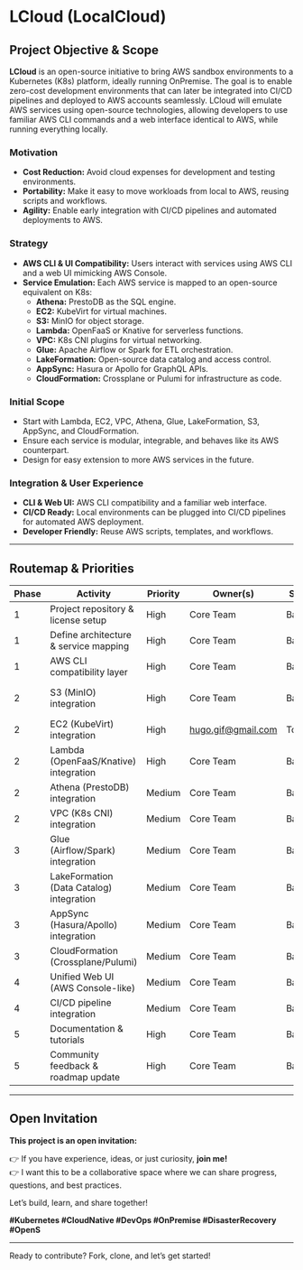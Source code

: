 # LCloud (LocalCloud)

## Project Objective & Scope

**LCloud** is an open-source initiative to bring AWS sandbox environments to a Kubernetes (K8s) platform, ideally running OnPremise. The goal is to enable zero-cost development environments that can later be integrated into CI/CD pipelines and deployed to AWS accounts seamlessly. LCloud will emulate AWS services using open-source technologies, allowing developers to use familiar AWS CLI commands and a web interface identical to AWS, while running everything locally.

### Motivation

- **Cost Reduction:** Avoid cloud expenses for development and testing environments.
- **Portability:** Make it easy to move workloads from local to AWS, reusing scripts and workflows.
- **Agility:** Enable early integration with CI/CD pipelines and automated deployments to AWS.

### Strategy

- **AWS CLI & UI Compatibility:** Users interact with services using AWS CLI and a web UI mimicking AWS Console.
- **Service Emulation:** Each AWS service is mapped to an open-source equivalent on K8s:
  - **Athena:** PrestoDB as the SQL engine.
  - **EC2:** KubeVirt for virtual machines.
  - **S3:** MinIO for object storage.
  - **Lambda:** OpenFaaS or Knative for serverless functions.
  - **VPC:** K8s CNI plugins for virtual networking.
  - **Glue:** Apache Airflow or Spark for ETL orchestration.
  - **LakeFormation:** Open-source data catalog and access control.
  - **AppSync:** Hasura or Apollo for GraphQL APIs.
  - **CloudFormation:** Crossplane or Pulumi for infrastructure as code.

### Initial Scope

- Start with Lambda, EC2, VPC, Athena, Glue, LakeFormation, S3, AppSync, and CloudFormation.
- Ensure each service is modular, integrable, and behaves like its AWS counterpart.
- Design for easy extension to more AWS services in the future.

### Integration & User Experience

- **CLI & Web UI:** AWS CLI compatibility and a familiar web interface.
- **CI/CD Ready:** Local environments can be plugged into CI/CD pipelines for automated AWS deployment.
- **Developer Friendly:** Reuse AWS scripts, templates, and workflows.

---

## Routemap & Priorities


| Phase | Activity                                      | Priority | Owner(s)                | Status   | Notes                                  |
|-------|-----------------------------------------------|----------|-------------------------|----------|----------------------------------------|
| 1     | Project repository & license setup            | High     | Core Team               | Backlog  | Choose MIT/Apache 2.0 license          |
| 1     | Define architecture & service mapping         | High     | Core Team               | Backlog  | Draw diagrams, select open-source tech |
| 1     | AWS CLI compatibility layer                   | High     | Core Team               | Backlog  | Parse/translate AWS CLI commands       |
| 2     | S3 (MinIO) integration                       | High     | Core Team               | Backlog  | REST API, bucket/object operations     |
| 2     | EC2 (KubeVirt) integration                   | High     | hugo.gif@gmail.com      | To Do    | VM lifecycle, networking               |
| 2     | Lambda (OpenFaaS/Knative) integration        | High     | Core Team               | Backlog  | Function deployment/execution          |
| 2     | Athena (PrestoDB) integration                | Medium   | Core Team               | Backlog  | Query interface, data sources          |
| 2     | VPC (K8s CNI) integration                    | Medium   | Core Team               | Backlog  | Network isolation, subnets             |
| 3     | Glue (Airflow/Spark) integration             | Medium   | Core Team               | Backlog  | ETL jobs, scheduling                   |
| 3     | LakeFormation (Data Catalog) integration     | Medium   | Core Team               | Backlog  | Permissions, metadata                  |
| 3     | AppSync (Hasura/Apollo) integration          | Medium   | Core Team               | Backlog  | GraphQL endpoints                      |
| 3     | CloudFormation (Crossplane/Pulumi)           | Medium   | Core Team               | Backlog  | IaC templates, resource provisioning   |
| 4     | Unified Web UI (AWS Console-like)            | Medium   | Core Team               | Backlog  | React/Vue/Angular                      |
| 4     | CI/CD pipeline integration                   | Medium   | Core Team               | Backlog  | GitHub Actions, GitLab CI, etc.        |
| 5     | Documentation & tutorials                    | High     | Core Team               | Backlog  | README, examples, guides               |
| 5     | Community feedback & roadmap update          | High     | Core Team               | Backlog  | Issues, discussions, PRs               |

---

## Open Invitation

**This project is an open invitation:**

👉 If you have experience, ideas, or just curiosity, **join me!**  
👉 I want this to be a collaborative space where we can share progress, questions, and best practices.

Let’s build, learn, and share together!

**#Kubernetes #CloudNative #DevOps #OnPremise #DisasterRecovery #OpenS**

---

Ready to contribute? Fork, clone, and let’s get started!
